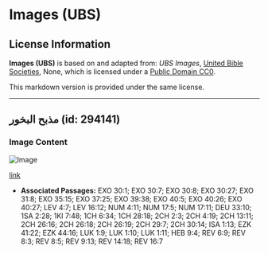 # Images (UBS)

## License Information

**Images (UBS)** is based on and adapted from: _UBS Images_, [United Bible Societies](https://unitedbiblesocieties.org/), None, which is licensed under a [Public Domain CC0](https://creativecommons.org/public-domain/cc0/).

This markdown version is provided under the same license.



--------------------------------

## مذبح البخور (id: 294141)

### Image Content

![Image](https://cdn.aquifer.bible/aquifer-content/resources/Media/WEB-0447_incense_altar.jpg)

[link](https://cdn.aquifer.bible/aquifer-content/resources/Media/WEB-0447_incense_altar.jpg)

* **Associated Passages:** EXO 30:1; EXO 30:7; EXO 30:8; EXO 30:27; EXO 31:8; EXO 35:15; EXO 37:25; EXO 39:38; EXO 40:5; EXO 40:26; EXO 40:27; LEV 4:7; LEV 16:12; NUM 4:11; NUM 17:5; NUM 17:11; DEU 33:10; 1SA 2:28; 1KI 7:48; 1CH 6:34; 1CH 28:18; 2CH 2:3; 2CH 4:19; 2CH 13:11; 2CH 26:16; 2CH 26:18; 2CH 26:19; 2CH 29:7; 2CH 30:14; ISA 1:13; EZK 41:22; EZK 44:16; LUK 1:9; LUK 1:10; LUK 1:11; HEB 9:4; REV 6:9; REV 8:3; REV 8:5; REV 9:13; REV 14:18; REV 16:7

